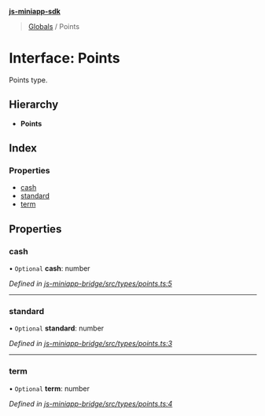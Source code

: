 **[js-miniapp-sdk](../README.md)**

> [Globals](../README.md) / Points

# Interface: Points

Points type.

## Hierarchy

* **Points**

## Index

### Properties

* [cash](points.md#cash)
* [standard](points.md#standard)
* [term](points.md#term)

## Properties

### cash

• `Optional` **cash**: number

*Defined in [js-miniapp-bridge/src/types/points.ts:5](https://github.com/rakutentech/js-miniapp/blob/68a59c0/js-miniapp-bridge/src/types/points.ts#L5)*

___

### standard

• `Optional` **standard**: number

*Defined in [js-miniapp-bridge/src/types/points.ts:3](https://github.com/rakutentech/js-miniapp/blob/68a59c0/js-miniapp-bridge/src/types/points.ts#L3)*

___

### term

• `Optional` **term**: number

*Defined in [js-miniapp-bridge/src/types/points.ts:4](https://github.com/rakutentech/js-miniapp/blob/68a59c0/js-miniapp-bridge/src/types/points.ts#L4)*
